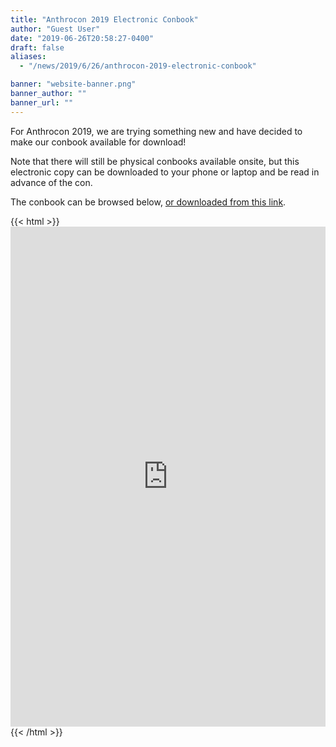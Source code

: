 ```yaml
---
title: "Anthrocon 2019 Electronic Conbook"
author: "Guest User"
date: "2019-06-26T20:58:27-0400"
draft: false
aliases:
  - "/news/2019/6/26/anthrocon-2019-electronic-conbook"

banner: "website-banner.png"
banner_author: ""
banner_url: ""
---
```


For Anthrocon 2019, we are trying something new and have decided to make our conbook available for download!

Note that there will still be physical conbooks available onsite, but this electronic copy can be downloaded to your phone or laptop and be read in advance of the con.

The conbook can be browsed below, [or downloaded from this link](https://www.scribd.com/document/414664301/Anthrocon-2019-Conbook).

{{< html >}}<iframe class="scribd_iframe_embed" title="Anthrocon 2019 Conbook" src="https://www.scribd.com/embeds/414664301/content?start_page=1&view_mode=scroll&show_recommendations=false&access_key=key-rK3noxEnKEQy7o1A8bI0" data-auto-height="true" data-aspect-ratio="null" scrolling="no" width="100%" height="800" frameborder="0"></iframe>{{< /html >}}
